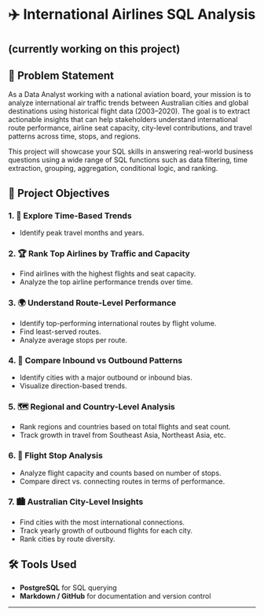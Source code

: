 # ✈️ International Airlines SQL Analysis 
## (currently working on this project)

## 🧩 Problem Statement

As a Data Analyst working with a national aviation board, your mission is to analyze international air traffic trends between Australian cities and global destinations using historical flight data (2003–2020). The goal is to extract actionable insights that can help stakeholders understand international route performance, airline seat capacity, city-level contributions, and travel patterns across time, stops, and regions.

This project will showcase your SQL skills in answering real-world business questions using a wide range of SQL functions such as data filtering, time extraction, grouping, aggregation, conditional logic, and ranking.

## 🎯 Project Objectives

### 1. 📅 Explore Time-Based Trends
- Identify peak travel months and years.

### 2. 🏆 Rank Top Airlines by Traffic and Capacity
- Find airlines with the highest flights and seat capacity.
- Analyze the top airline performance trends over time.

### 3. 🌍 Understand Route-Level Performance
- Identify top-performing international routes by flight volume.
- Find least-served routes.
- Analyze average stops per route.

### 4. 🔄 Compare Inbound vs Outbound Patterns
- Identify cities with a major outbound or inbound bias.
- Visualize direction-based trends.

### 5. 🗺️ Regional and Country-Level Analysis
- Rank regions and countries based on total flights and seat count.
- Track growth in travel from Southeast Asia, Northeast Asia, etc.

### 6. 🛑 Flight Stop Analysis
- Analyze flight capacity and counts based on number of stops.
- Compare direct vs. connecting routes in terms of performance.

### 7. 🏙️ Australian City-Level Insights
- Find cities with the most international connections.
- Track yearly growth of outbound flights for each city.
- Rank cities by route diversity.

## 🛠️ Tools Used
- **PostgreSQL** for SQL querying
- **Markdown / GitHub** for documentation and version control

---
